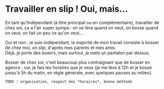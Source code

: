 # Travailler en slip ! Oui, mais…

En tant qu'Indépendant (à titre principal ou en complémentaire), travailler de chez soi, ça a l'air super sympa : on se lève quand on veut, on bosse quand on veut, on fait un peu ce qu'on veut…

Oui et non : je suis indépendant, la majorité de mon travail consiste à bosser de chez moi, *en slip*, d'après mes parents et mes amis.  
Déjà, je porte des *boxers*, mais surtout, je mets un pantalon par dessus.

Bosser de chez soi, c'est beaucoup plus contraignant que de bosser en agence : oui, je fais les horaires que je veux (je me lève à 12h et je bosse jusqu'à 5h du matin, en règle générale, avec quelques pauses au milieu).

`TODO : organisation, respect des *horaires*, bonne méthodo`
